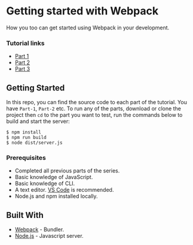 # Getting started with Webpack

How you too can get started using Webpack in your development.

### Tutorial links

- [Part 1](#)
- [Part 2](#)
- [Part 3](#)

## Getting Started

In this repo, you can find the source code to each part of the tutorial. You have `Part-1`, `Part-2` etc. To run any of the parts, download or clone the project then `cd` to the part you want to test, run the commands below to build and start the server:

```
$ npm install
$ npm run build
$ node dist/server.js
```

### Prerequisites

- Completed all previous parts of the series.
- Basic knowledge of JavaScript.
- Basic knowledge of CLI.
- A text editor. [VS Code](https://code.visualstudio.com/) is recommended.
- Node.js and npm installed locally.

## Built With

- [Webpack](https://webpack.js.org/) - Bundler.
- [Node.js](https://nodejs.org/) - Javascript server.
